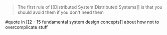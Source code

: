 > The first rule of [[Distributed System|Distributed Systems]] is that you should avoid them if you don't need them

#quote in [[2 - 15 fundamental system design concepts]] about how not to overcomplicate stuff